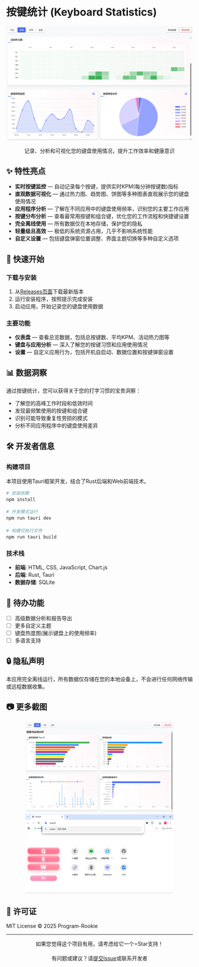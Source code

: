 # 按键统计 (Keyboard Statistics)

<div align="center">
  <img src="screenshots/dashboard.png" alt="按键统计仪表盘" width="800"/>
  <p>记录、分析和可视化您的键盘使用情况，提升工作效率和健康意识</p>
</div>

## ✨ 特性亮点

- **实时按键监控** — 自动记录每个按键，提供实时KPM(每分钟按键数)指标
- **直观数据可视化** — 通过热力图、趋势图、饼图等多种图表直观展示您的键盘使用情况
- **应用程序分析** — 了解在不同应用中的键盘使用频率，识别您的主要工作应用
- **按键分布分析** — 查看最常用按键和组合键，优化您的工作流程和快捷键设置
- **完全离线使用** — 所有数据仅在本地存储，保护您的隐私
- **轻量级且高效** — 极低的系统资源占用，几乎不影响系统性能
- **自定义设置** — 包括键盘弹窗位置调整、界面主题切换等多种自定义选项

## 🚀 快速开始

### 下载与安装

1. 从[Releases页面](https://github.com/yourusername/keyboard-statistics/releases)下载最新版本
2. 运行安装程序，按照提示完成安装
3. 启动应用，开始记录您的键盘使用数据

### 主要功能

- **仪表盘** — 查看总览数据，包括总按键数、平均KPM、活动热力图等
- **键盘与应用分析** — 深入了解您的按键习惯和应用使用情况
- **设置** — 自定义应用行为，包括开机自启动、数据位置和按键弹窗设置

## 📊 数据洞察

通过按键统计，您可以获得关于您的打字习惯的宝贵洞察：

- 了解您的高峰工作时段和低效时间
- 发现最频繁使用的按键和组合键
- 识别可能导致重复性劳损的模式
- 分析不同应用程序中的键盘使用差异

## 🛠️ 开发者信息

### 构建项目

本项目使用Tauri框架开发，结合了Rust后端和Web前端技术。

```bash
# 安装依赖
npm install

# 开发模式运行
npm run tauri dev

# 构建可执行文件
npm run tauri build
```

### 技术栈

- **前端**: HTML, CSS, JavaScript, Chart.js
- **后端**: Rust, Tauri
- **数据存储**: SQLite

## 📝 待办功能

- [ ] 高级数据分析和报告导出
- [ ] 更多自定义主题
- [ ] 键盘热度图(展示键盘上的使用频率)
- [ ] 多语言支持

## 🔒 隐私声明

本应用完全离线运行，所有数据仅存储在您的本地设备上，不会进行任何网络传输或远程数据收集。

## 📷 更多截图

<div align="center">
  <img src="screenshots/keyboard-app.png" alt="键盘与应用分析" width="400"/>
  <img src="screenshots/popup.png" alt="按键显示" width="400"/>
</div>

## 📄 许可证

MIT License © 2025 Program-Rookie

---

<div align="center">
  <p>如果您觉得这个项目有用，请考虑给它一个⭐Star支持！</p>
  <p>有问题或建议？请<a href="https://github.com/yourusername/keyboard-statistics/issues">提交Issue</a>或联系开发者</p>
</div>